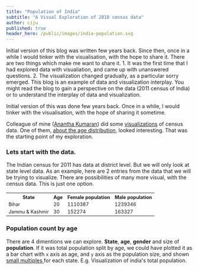 ```yaml
---
title: "Population of India"
subtitle: "A Visual Exploration of 2010 census data"
author: ciju
published: true
header_hero: /public/images/india-population.svg
---
```




Initial version of this blog was written few years back. Since then, once in a
while I would tinker with the visualisation, with the hope to share it. There
are two things which make me want to share it. 1. It was the first time that I
had explored data with visualiation, and came up with unanswered questions. 2.
The visualization changed gradually, as a particular sorry emerged. This blog is
an example of data and visualization interplay. You might read the blog to gain
a perspective on the data (2011 census of India) or to understand the interplay
of data and visualization.


Initial version of this was done few years back. Once in a while, I would tinker
with the visualisation, with the hope of sharing it sometime.

Colleague of mine ([Anantha Kumaran](https://ananthakumaran.in)) did some
[visualizations](https://ananthakumaran.in/visualization/) of census data. One
of them, [about the age
distribution](https://ananthakumaran.in/visualization/population/age/), looked
interesting. That was the starting point of my exploration.


### Lets start with the data.

The Indian census for 2011 has data at district level. But we will only look at
state level data. As an example, here are 2 entries from the data that we will
be trying to visualize. There are possibilities of many more visual, with the
census data. This is just one option.


<table className="mv3" style="border-collapse: collapse">
<tbody style="font-size: .8em">
<tr>
<th>State</th>
<th>Age</th>
<th>Female population</th>
<th>Male population</th>
</tr>
<tr>
<td>Bihar</td>
<td>20</td>
<td>1110387</td>
<td>1239346</td>
</tr>
<tr>
<td>Jammu & Kashmir</td>
<td>30</td>
<td>152274</td>
<td>163327</td>
</tr>
</tbody>
</table>


### Population count by age

There are 4 dimentions we can explore. **State**, **age**, **gender** and size
of **population**. If it was total population split by age, we could have
plotted it as a bar chart with <code>x</code> axis as age, and <code>y</code>
axis as the population size, and shown <a
href="https://en.wikipedia.org/wiki/Small_multiple"> small multiples </a> for
each state. E.g. Visualization of india's total population.
